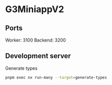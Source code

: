 # G3MiniappV2
 
## Ports
Worker: 3100
Backend: 3200

## Development server

Generate types

```bash
pnpm exec nx run-many --target=generate-types
```